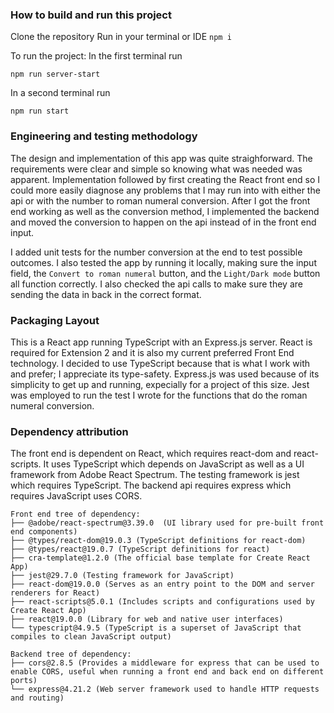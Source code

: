### How to build and run this project
Clone the repository
Run in your terminal or IDE `npm i`

To run the project:
In the first terminal run
```
npm run server-start
```
In a second terminal run
```
npm run start
```

### Engineering and testing methodology
The design and implementation of this app was quite straighforward. The requirements were clear and simple so knowing
what was needed was apparent. Implementation followed by first creating the React front end so I could more easily 
diagnose any problems that I may run into with either the api or with the number to roman numeral conversion. After I
got the front end working as well as the conversion method, I implemented the backend and moved the conversion to 
happen on the api instead of in the front end input. 

I added unit tests for the number conversion at the end to test possible outcomes. I also tested the app by running it 
locally, making sure the input field, the `Convert to roman numeral` button, and the `Light/Dark mode` button all function
correctly. I also checked the api calls to make sure they are sending the data in back in the correct format.

### Packaging Layout
This is a React app running TypeScript with an Express.js server. React is required for Extension 2 and it is also my current
preferred Front End technology. I decided to use TypeScript because that is what I work with and prefer; I appreciate its type-safety.
Express.js was used because of its simplicity to get up and running, expecially for a project of this size. Jest was employed to run
the test I wrote for the functions that do the roman numeral conversion.

### Dependency attribution
The front end is dependent on React, which requires react-dom and react-scripts. It uses TypeScript which depends on JavaScript as well as a UI framework from Adobe React Spectrum. The testing framework is jest which requires TypeScript. The backend api requires express which requires JavaScript uses CORS.
```
Front end tree of dependency:
├── @adobe/react-spectrum@3.39.0  (UI library used for pre-built front end components)
├── @types/react-dom@19.0.3 (TypeScript definitions for react-dom)
├── @types/react@19.0.7 (TypeScript definitions for react)
├── cra-template@1.2.0 (The official base template for Create React App)
├── jest@29.7.0 (Testing framework for JavaScript)
├── react-dom@19.0.0 (Serves as an entry point to the DOM and server renderers for React)
├── react-scripts@5.0.1 (Includes scripts and configurations used by Create React App)
├── react@19.0.0 (Library for web and native user interfaces)
└── typescript@4.9.5 (TypeScript is a superset of JavaScript that compiles to clean JavaScript output)
```
```
Backend tree of dependency:
├── cors@2.8.5 (Provides a middleware for express that can be used to enable CORS, useful when running a front end and back end on different ports)
└── express@4.21.2 (Web server framework used to handle HTTP requests and routing)
```